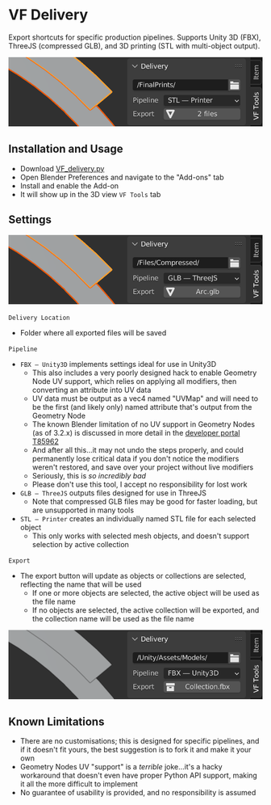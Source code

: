 # VF Delivery

Export shortcuts for specific production pipelines. Supports Unity 3D (FBX), ThreeJS (compressed GLB), and 3D printing (STL with multi-object output).

![screenshot of the Blender 3D view interface with the add-on installed, showing "FBX — Unity3D" selected](images/screenshot-stl.png)

## Installation and Usage
- Download [VF_delivery.py](https://raw.githubusercontent.com/jeinselenVF/VF-BlenderDelivery/main/VF_delivery.py)
- Open Blender Preferences and navigate to the "Add-ons" tab
- Install and enable the Add-on
- It will show up in the 3D view `VF Tools` tab

## Settings

![screenshot of the Blender 3D view interface with the add-on installed, showing "FBX — Unity3D" selected](images/screenshot-glb.png)

`Delivery Location`
- Folder where all exported files will be saved

`Pipeline`
- `FBX — Unity3D` implements settings ideal for use in Unity3D
	- This also includes a very poorly designed hack to enable Geometry Node UV support, which relies on applying all modifiers, then converting an attribute into UV data
	- UV data must be output as a vec4 named "UVMap" and will need to be the first (and likely only) named attribute that's output from the Geometry Node
	- The known Blender limitation of no UV support in Geometry Nodes (as of 3.2.x) is discussed in more detail in the [developer portal T85962](https://developer.blender.org/T85962)
	- And after all this...it may not undo the steps properly, and could permanently lose critical data if you don't notice the modifiers weren't restored, and save over your project without live modifiers
	- Seriously, this is _so incredibly bad_
	- Please don't use this tool, I accept no responsibility for lost work
- `GLB — ThreeJS` outputs files designed for use in ThreeJS
	- Note that compressed GLB files may be good for faster loading, but are unsupported in many tools
- `STL — Printer` creates an individually named STL file for each selected object
	- This only works with selected mesh objects, and doesn't support selection by active collection

`Export`
- The export button will update as objects or collections are selected, reflecting the name that will be used
	- If one or more objects are selected, the active object will be used as the file name
	- If no objects are selected, the active collection will be exported, and the collection name will be used as the file name

![screenshot of the Blender 3D view interface with the add-on installed, showing "FBX — Unity3D" selected](images/screenshot-fbx.png)

## Known Limitations

- There are no customisations; this is designed for specific pipelines, and if it doesn't fit yours, the best suggestion is to fork it and make it your own
- Geometry Nodes UV "support" is a _terrible_ joke...it's a hacky workaround that doesn't even have proper Python API support, making it all the more difficult to implement
- No guarantee of usability is provided, and no responsibility is assumed